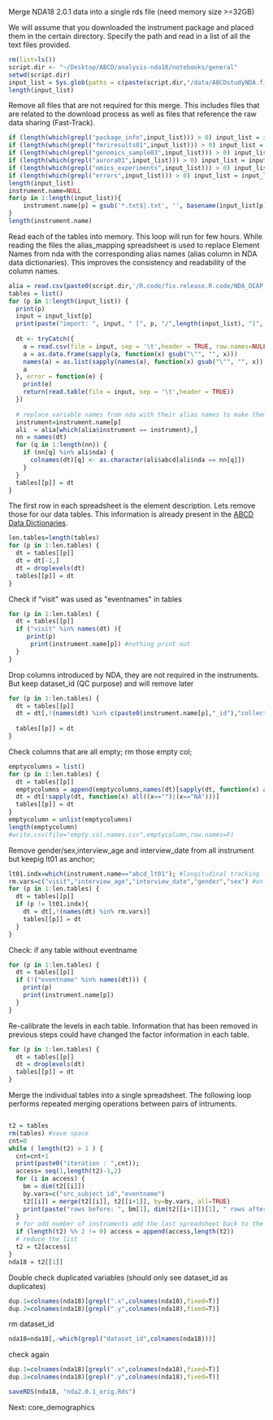 Merge NDA18 2.0.1 data into a single rds file (need memory size >=32GB)

We will assume that you downloaded the instrument package and placed them in the certain directory. Specify the path and read in a list of all the text files provided.


```r
rm(list=ls())
script.dir <- "~/Desktop/ABCD/analysis-nda18/notebooks/general"
setwd(script.dir)
input_list = Sys.glob(paths = c(paste(script.dir,"/data/ABCDstudyNDA.fix/release.2.0.1.all/*.txt",sep="")))
length(input_list)
```

Remove all files that are not required for this merge. This includes files that are related to the download process as well as files that reference the raw data sharing (Fast-Track).

```r
if (length(which(grepl("package_info",input_list))) > 0) input_list = input_list[-which(grepl("package_info",input_list))]
if (length(which(grepl("fmriresults01",input_list))) > 0) input_list = input_list[-which(grepl("fmriresults01",input_list))]
if (length(which(grepl("genomics_sample03",input_list))) > 0) input_list = input_list[-which(grepl("genomics_sample03",input_list))]
if (length(which(grepl("aurora01",input_list))) > 0) input_list = input_list[-which(grepl("aurora01",input_list))]
if (length(which(grepl("omics_experiments",input_list))) > 0) input_list = input_list[-which(grepl("omics_experiments",input_list))]
if (length(which(grepl("errors",input_list))) > 0) input_list = input_list[-which(grepl("errors",input_list))]
length(input_list)
instrument.name=NULL
for(p in 1:length(input_list)){
    instrument.name[p] = gsub('*.txt$|.txt', '', basename(input_list[p])) 
}
length(instrument.name)
```

Read each of the tables into memory. This loop will run for few hours. While reading the files the alias_mapping spreadsheet is used to replace Element Names from nda with the corresponding alias names (alias column in NDA data dictionaries). This improves the consistency and readability of the column names.

```r
alia = read.csv(paste0(script.dir,'/R.code/fix.release.R.code/NDA_DEAP_names_2.0.1.csv') )
tables = list()
for (p in 1:length(input_list)) {
  print(p)
  input = input_list[p]
  print(paste("import: ", input, " [", p, "/",length(input_list), "]", sep=""))
  
  dt <- tryCatch({
    a = read.csv(file = input, sep = '\t',header = TRUE, row.names=NULL, comment.char = "", quote="", check.names=FALSE)
    a = as.data.frame(sapply(a, function(x) gsub("\"", "", x)))
    names(a) = as.list(sapply(names(a), function(x) gsub("\"", "", x)))
    a
  }, error = function(e) {
    print(e)
    return(read.table(file = input, sep = '\t',header = TRUE))
  })
  
  # replace variable names from nda with their alias names to make them more like ABCD
  instrument=instrument.name[p]
  ali  = alia[which(alia$instrument == instrument),]
  nn = names(dt)
  for (q in 1:length(nn)) {
    if (nn[q] %in% ali$nda) {
      colnames(dt)[q] <- as.character(ali$abcd[ali$nda == nn[q]])
    }
  }
  tables[[p]] = dt
}
```

The first row in each spreadsheet is the element description. Lets remove those for our data tables. This information is already present in the [ABCD Data Dictionaries](https://ndar.nih.gov/data_dictionary.html?source=ABCD%2BRelease%2B2.0&submission=ALL).

```r
len.tables=length(tables)
for (p in 1:len.tables) {
  dt = tables[[p]]
  dt = dt[-1,]
  dt = droplevels(dt)
  tables[[p]] = dt
}
```

Check if "visit" was used as "eventnames" in tables

```r
for (p in 1:len.tables) {
  dt = tables[[p]]
  if ("visit" %in% names(dt) ){
     print(p)
      print(instrument.name[p]) #nothing print out     
  } 
}
```

Drop columns introduced by NDA, they are not required in the instruments.
But keep dataset_id (QC purpose) and will remove later

```r
for (p in 1:len.tables) {
  dt = tables[[p]]
  dt = dt[,!(names(dt) %in% c(paste0(instrument.name[p],"_id"),"collection_id", "collection_title", "promoted_subjectkey", "subjectkey", "study_cohort_name"))]
 
  tables[[p]] = dt
}
```

Check columns that are all empty; rm those empty col;

```r
emptycolumns = list()
for (p in 1:len.tables) {
  dt = tables[[p]]
  emptycolumns = append(emptycolumns,names(dt)[sapply(dt, function(x) all((x=="")|(x=="NA")))])
  dt = dt[!sapply(dt, function(x) all((x=="")|(x=="NA")))]
  tables[[p]] = dt
}
emptycolumn = unlist(emptycolumns)
length(emptycolumn)
#write.csv(file="empty.col.names.csv",emptycolumn,row.names=F)
```

Remove gender/sex,interview_age and interview_date from all instrument but keepig lt01 as anchor;

```r
lt01.indx=which(instrument.name=="abcd_lt01"); #longitudinal tracking
rm.vars=c("visit","interview_age","interview_date","gender","sex") #only need these variables once
for (p in 1:len.tables) {
  dt = tables[[p]]  
  if (p != lt01.indx){
  	dt = dt[,!(names(dt) %in% rm.vars)] 
  	tables[[p]] = dt
  }
}
```

Check: if any table without eventname 

```r
for (p in 1:len.tables) {
  dt = tables[[p]]
  if (!("eventname" %in% names(dt))) {
    print(p)
    print(instrument.name[p])
  }
}
```

Re-calibrate the levels in each table. Information that has been removed in previous steps could have changed the factor information in each table.

```r
for (p in 1:len.tables) {
  dt = tables[[p]]
  dt = droplevels(dt)
  tables[[p]] = dt
}
```


Merge the individual tables into a single spreadsheet. The following loop performs repeated merging operations between pairs of  intruments.

```r

t2 = tables
rm(tables) #save space
cnt=0
while ( length(t2) > 1 ) {
  cnt=cnt+1
  print(paste0("iteration : ",cnt));
  access= seq(1,length(t2)-1,2)
  for (i in access) {
    bm = dim(t2[[i]])
    by.vars=c("src_subject_id","eventname")
    t2[[i]] = merge(t2[[i]], t2[[i+1]], by=by.vars, all=TRUE)
    print(paste("rows before: ", bm[1], dim(t2[[i+1]])[1], " rows after: ",dim(t2[[i]])[1], "indices: ",i,i+1," columns: ",bm[2],"+",dim(t2[[i+1]])[2], "-",length(by.vars)," = ",dim(t2[[i]])[2]))
  }
  # for odd number of instruments add the last spreadsheet back to the list
  if (length(t2) %% 2 != 0) access = append(access,length(t2))
  # reduce the list
  t2 = t2[access]
}
nda18 = t2[[1]]
```

Double check duplicated variables (should only see dataset_id as duplicates)

```r
dup.1=colnames(nda18)[grepl(".x",colnames(nda18),fixed=T)]
dup.2=colnames(nda18)[grepl(".y",colnames(nda18),fixed=T)]
```
rm dataset_id

```r
nda18=nda18[,-which(grepl("dataset_id",colnames(nda18)))]
```
check again

```r
dup.1=colnames(nda18)[grepl(".x",colnames(nda18),fixed=T)]
dup.2=colnames(nda18)[grepl(".y",colnames(nda18),fixed=T)]

saveRDS(nda18, "nda2.0.1_orig.Rds")
```
Next: core_demographics